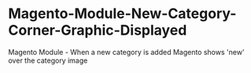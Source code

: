 Magento-Module-New-Category-Corner-Graphic-Displayed
====================================================

Magento Module - When a new category is added Magento shows 'new' over the category image
